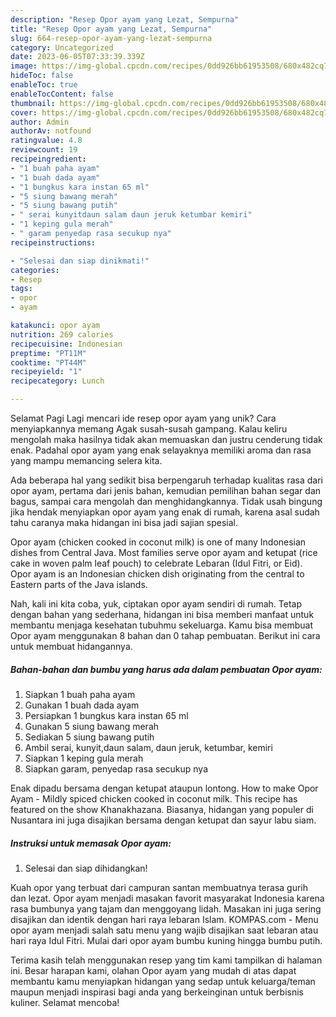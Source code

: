 ```yaml
---
description: "Resep Opor ayam yang Lezat, Sempurna"
title: "Resep Opor ayam yang Lezat, Sempurna"
slug: 664-resep-opor-ayam-yang-lezat-sempurna
category: Uncategorized
date: 2023-06-05T07:33:39.339Z
image: https://img-global.cpcdn.com/recipes/0dd926bb61953508/680x482cq70/opor-ayam-foto-resep-utama.jpg
hideToc: false
enableToc: true
enableTocContent: false
thumbnail: https://img-global.cpcdn.com/recipes/0dd926bb61953508/680x482cq70/opor-ayam-foto-resep-utama.jpg
cover: https://img-global.cpcdn.com/recipes/0dd926bb61953508/680x482cq70/opor-ayam-foto-resep-utama.jpg
author: Admin
authorAv: notfound
ratingvalue: 4.8
reviewcount: 19
recipeingredient:
- "1 buah paha ayam"
- "1 buah dada ayam"
- "1 bungkus kara instan 65 ml"
- "5 siung bawang merah"
- "5 siung bawang putih"
- " serai kunyitdaun salam daun jeruk ketumbar kemiri"
- "1 keping gula merah"
- " garam penyedap rasa secukup nya"
recipeinstructions:

- "Selesai dan siap dinikmati!"
categories:
- Resep
tags:
- opor
- ayam

katakunci: opor ayam 
nutrition: 269 calories
recipecuisine: Indonesian
preptime: "PT11M"
cooktime: "PT44M"
recipeyield: "1"
recipecategory: Lunch

---
```



Selamat Pagi Lagi mencari ide resep opor ayam yang unik? Cara menyiapkannya memang Agak susah-susah gampang. Kalau keliru mengolah maka hasilnya tidak akan memuaskan dan justru cenderung tidak enak. Padahal opor ayam yang enak selayaknya memiliki aroma dan rasa yang mampu memancing selera kita.


Ada beberapa hal yang sedikit bisa berpengaruh terhadap kualitas rasa dari opor ayam, pertama dari jenis bahan, kemudian pemilihan bahan segar dan bagus, sampai cara mengolah dan menghidangkannya. Tidak usah bingung jika hendak menyiapkan opor ayam yang enak di rumah, karena asal sudah tahu caranya maka hidangan ini bisa jadi sajian spesial.

Opor ayam (chicken cooked in coconut milk) is one of many Indonesian dishes from Central Java. Most families serve opor ayam and ketupat (rice cake in woven palm leaf pouch) to celebrate Lebaran (Idul Fitri, or Eid). Opor ayam is an Indonesian chicken dish originating from the central to Eastern parts of the Java islands.


Nah, kali ini kita coba, yuk, ciptakan opor ayam sendiri di rumah. Tetap dengan bahan yang sederhana, hidangan ini bisa memberi manfaat untuk membantu menjaga kesehatan tubuhmu sekeluarga. Kamu bisa membuat Opor ayam menggunakan 8 bahan dan 0 tahap pembuatan. Berikut ini cara untuk membuat hidangannya.

<!--inarticleads1-->

##### Bahan-bahan dan bumbu yang harus ada dalam pembuatan Opor ayam:

1. Siapkan 1 buah paha ayam
1. Gunakan 1 buah dada ayam
1. Persiapkan 1 bungkus kara instan 65 ml
1. Gunakan 5 siung bawang merah
1. Sediakan 5 siung bawang putih
1. Ambil  serai, kunyit,daun salam, daun jeruk, ketumbar, kemiri
1. Siapkan 1 keping gula merah
1. Siapkan  garam, penyedap rasa secukup nya


Enak dipadu bersama dengan ketupat ataupun lontong. How to make Opor Ayam - Mildly spiced chicken cooked in coconut milk. This recipe has featured on the show Khanakhazana. Biasanya, hidangan yang populer di Nusantara ini juga disajikan bersama dengan ketupat dan sayur labu siam. 

<!--inarticleads2-->

##### Instruksi untuk memasak Opor ayam:


1. Selesai dan siap dihidangkan!

Kuah opor yang terbuat dari campuran santan membuatnya terasa gurih dan lezat. Opor ayam menjadi masakan favorit masyarakat Indonesia karena rasa bumbunya yang tajam dan menggoyang lidah. Masakan ini juga sering disajikan dan identik dengan hari raya lebaran Islam. KOMPAS.com - Menu opor ayam menjadi salah satu menu yang wajib disajikan saat lebaran atau hari raya Idul Fitri. Mulai dari opor ayam bumbu kuning hingga bumbu putih. 

Terima kasih telah menggunakan resep yang tim kami tampilkan di halaman ini. Besar harapan kami, olahan Opor ayam yang mudah di atas dapat membantu kamu menyiapkan hidangan yang sedap untuk keluarga/teman maupun menjadi inspirasi bagi anda yang berkeinginan untuk berbisnis kuliner. Selamat mencoba!
